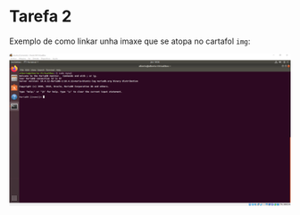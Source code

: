 # Tarefa 2

Exemplo de como linkar unha imaxe que se atopa no cartafol `img`:

![Imaxe de exemplo](./img/MARIADB.png)
